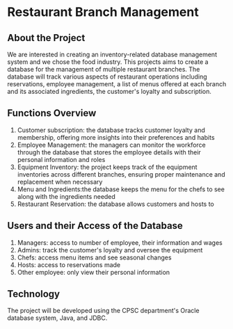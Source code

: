 # Restaurant Branch Management

## About the Project
We are interested in creating an inventory-related database management system and we chose the food industry. This projects aims to create a database for the management of multiple restaurant branches. The database will track various aspects of restaurant operations including reservations, employee management, a list of menus offered at each branch and its associated ingredients, the customer's loyalty and subscription.  

## Functions Overview
1. Customer subscription: the database tracks customer loyalty and membership, offering more insights into their preferences and habits
2. Employee Management: the managers can monitor the workforce through the database that stores the employee details with their personal information and roles
3. Equipment Inventory: the project keeps track of the equipment inventories across different branches, ensuring proper maintenance and replacement when necessary
4. Menu and Ingredients:the database keeps the menu for the chefs to see along with the ingredients needed
5. Restaurant Reservation: the database allows customers and hosts to 

## Users and their Access of the Database
1. Managers: access to number of employee, their information and wages
2. Admins: track the customer's loyalty and oversee the equipment
3. Chefs: access menu items and see seasonal changes
4. Hosts: access to reservations made
5. Other employee: only view their personal information 

## Technology
The project will be developed using the CPSC department's Oracle database system, Java, and JDBC. 
